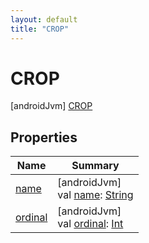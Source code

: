 ```yaml
---
layout: default
title: "CROP"
---
```


# CROP

[androidJvm]
[CROP](index.md)

## Properties

| Name | Summary |
|---|---|
| [name](index.md#-372974862%2FProperties%2F-188932584) | [androidJvm]<br>val [name](index.md#-372974862%2FProperties%2F-188932584): [String](https://kotlinlang.org/api/core/kotlin-stdlib/kotlin/-string/index.html) |
| [ordinal](index.md#-739389684%2FProperties%2F-188932584) | [androidJvm]<br>val [ordinal](index.md#-739389684%2FProperties%2F-188932584): [Int](https://kotlinlang.org/api/core/kotlin-stdlib/kotlin/-int/index.html) |